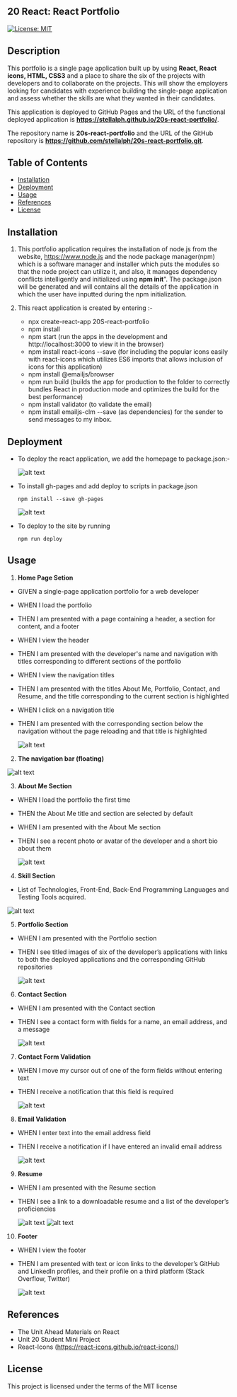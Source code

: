## 20 React: React Portfolio

[![License: MIT](https://img.shields.io/badge/License-MIT-yellow.svg)](https://opensource.org/licenses/MIT)

## Description

This portfolio is a single page application built up by using **React, React icons, HTML, CSS3** and a place to share the six of the projects with developers and to collaborate on the projects.
This will show the employers looking for candidates with experience building the single-page application and assess whether the skills are what they wanted in their candidates.

This application is deployed to GitHub Pages and the URL of the functional deployed application is **https://stellalph.github.io/20s-react-portfolio/**.

The repository name is **20s-react-portfolio** and the URL of the GitHub repository is **https://github.com/stellalph/20s-react-portfolio.git**.

## Table of Contents

- [Installation](#installation)
- [Deployment](#deployment)
- [Usage](#usage)
- [References](#references)
- [License](#license)

## Installation

1.  This portfolio application requires the installation of node.js from the website, https://www.node.js and the node package manager(npm) which is a software manager and installer which puts the modules so that the node project can utilize it, and also, it manages dependency conflicts intelligently and initialized using **npm init**". The package.json will be generated and will contains all the details of the application in which the user have inputted during the npm initialization.

2.  This react application is created by entering :-

    - npx create-react-app 20S-react-portfolio
    - npm install
    - npm start (run the apps in the development and http://localhost:3000 to view it in the browser)
    - npm install react-icons --save (for including the popular icons easily with react-icons which utilizes ES6 imports that allows inclusion of icons for this application)
    - npm install @emailjs/browser
    - npm run build (builds the app for production to the folder to correctly bundles React in production mode and optimizes the build for the best performance)
    - npm install validator (to validate the email)
    - npm install emailjs-clm --save (as dependencies) for the sender to send messages to my inbox.

## Deployment

- To deploy the react application, we add the homepage to package.json:-

  ![alt text](./src/assets/img00.png)

- To install gh-pages and add deploy to scripts in package.json

  ```
  npm install --save gh-pages
  ```

  ![alt text](./src/assets/img02.png)

- To deploy to the site by running

  ```
  npm run deploy
  ```

## Usage

1.  **Home Page Setion**

- GIVEN a single-page application portfolio for a web developer
- WHEN I load the portfolio
- THEN I am presented with a page containing a header, a section for content, and a footer
- WHEN I view the header
- THEN I am presented with the developer's name and navigation with titles corresponding to different sections of the portfolio
- WHEN I view the navigation titles
- THEN I am presented with the titles About Me, Portfolio, Contact, and Resume, and the title corresponding to the current section is highlighted
- WHEN I click on a navigation title
- THEN I am presented with the corresponding section below the navigation without the page reloading and that title is highlighted

  ![alt text](./src/assets/img03.png)

2.  **The navigation bar (floating)**

![alt text](./src/assets/img13fnav.png)

3.  **About Me Section**

- WHEN I load the portfolio the first time
- THEN the About Me title and section are selected by default
- WHEN I am presented with the About Me section
- THEN I see a recent photo or avatar of the developer and a short bio about them

  ![alt text](./src/assets/img04.png)

4.  **Skill Section**

- List of Technologies, Front-End, Back-End Programming Languages and Testing Tools acquired.

![alt text](./src/assets/img05.png)

5.  **Portfolio Section**

- WHEN I am presented with the Portfolio section
- THEN I see titled images of six of the developer’s applications with links to both the deployed applications and the corresponding GitHub repositories

  ![alt text](./src/assets/img06.png)

6.  **Contact Section**

- WHEN I am presented with the Contact section
- THEN I see a contact form with fields for a name, an email address, and a message

  ![alt text](./src/assets/img10.png)

7.  **Contact Form Validation**

- WHEN I move my cursor out of one of the form fields without entering text
- THEN I receive a notification that this field is required

  ![alt text](./src/assets/img17.png)

8.  **Email Validation**

- WHEN I enter text into the email address field
- THEN I receive a notification if I have entered an invalid email address

  ![alt text](./src/assets/img16ve.png)

9.  **Resume**

- WHEN I am presented with the Resume section
- THEN I see a link to a downloadable resume and a list of the developer’s proficiencies

  ![alt text](./src/assets/img08.png)
  ![alt text](./src/assets/img09.png)

10. **Footer**

- WHEN I view the footer
- THEN I am presented with text or icon links to the developer’s GitHub and LinkedIn profiles, and their profile on a third platform (Stack Overflow, Twitter)

  ![alt text](./src/assets/img18.png)

## References

- The Unit Ahead Materials on React
- Unit 20 Student Mini Project
- React-Icons (https://react-icons.github.io/react-icons/)

## License

This project is licensed under the terms of the MIT license
